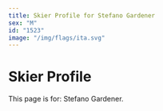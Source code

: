 ```yaml
---
title: Skier Profile for Stefano Gardener
sex: "M"
id: "1523"
image: "/img/flags/ita.svg" 
---
```


# Skier Profile

This page is for: Stefano Gardener.
    